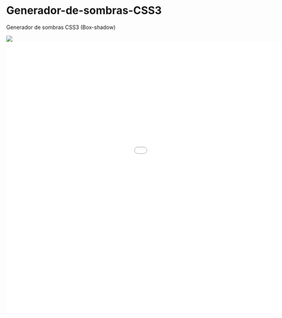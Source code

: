 Generador-de-sombras-CSS3
=========================

Generador de sombras CSS3 (Box-shadow)

<img src="http://www.azulweb.net/Imagenes/Generador-de-sombras-CSS3-Box-shadow.png"/>
<iframe width="1280" height="720" src="//www.youtube.com/embed/njyu_LX-UC0?list=PL8_xaOp0cR3IfzLbY9tAppus2lQEHDgSa" frameborder="0" allowfullscreen></iframe>
